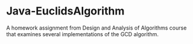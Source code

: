 # Java-EuclidsAlgorithm
A homework assignment from Design and Analysis of Algorithms course that examines several implementations of the GCD algorithm.
